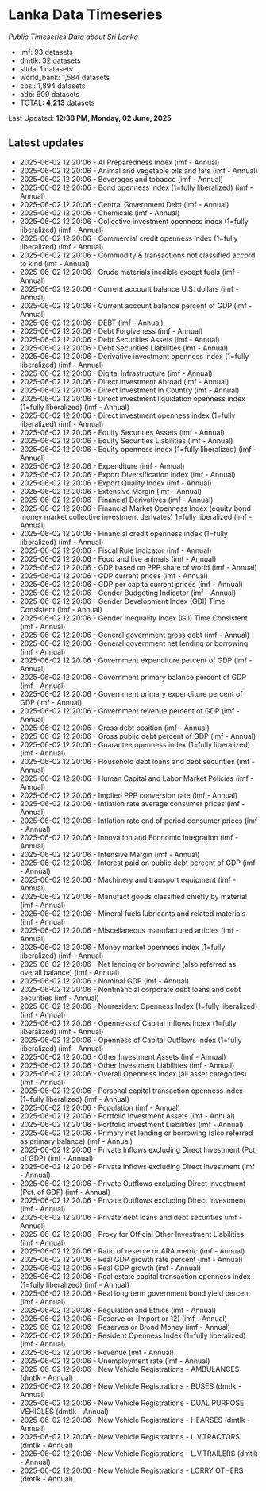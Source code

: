# Lanka Data Timeseries
*Public Timeseries Data about Sri Lanka*

* imf: 93 datasets
* dmtlk: 32 datasets
* sltda: 1 datasets
* world_bank: 1,584 datasets
* cbsl: 1,894 datasets
* adb: 609 datasets
* TOTAL: **4,213** datasets

Last Updated: **12:38 PM, Monday, 02 June, 2025**

## Latest updates

* 2025-06-02 12:20:06 - AI Preparedness Index (imf - Annual)
* 2025-06-02 12:20:06 - Animal and vegetable oils and fats (imf - Annual)
* 2025-06-02 12:20:06 - Beverages and tobacco (imf - Annual)
* 2025-06-02 12:20:06 - Bond openness index (1=fully liberalized) (imf - Annual)
* 2025-06-02 12:20:06 - Central Government Debt (imf - Annual)
* 2025-06-02 12:20:06 - Chemicals (imf - Annual)
* 2025-06-02 12:20:06 - Collective investment openness index (1=fully liberalized) (imf - Annual)
* 2025-06-02 12:20:06 - Commercial credit openness index (1=fully liberalized) (imf - Annual)
* 2025-06-02 12:20:06 - Commodity & transactions not classified accord to kind (imf - Annual)
* 2025-06-02 12:20:06 - Crude materials inedible except fuels (imf - Annual)
* 2025-06-02 12:20:06 - Current account balance U.S. dollars (imf - Annual)
* 2025-06-02 12:20:06 - Current account balance percent of GDP (imf - Annual)
* 2025-06-02 12:20:06 - DEBT (imf - Annual)
* 2025-06-02 12:20:06 - Debt Forgiveness (imf - Annual)
* 2025-06-02 12:20:06 - Debt Securities Assets (imf - Annual)
* 2025-06-02 12:20:06 - Debt Securities Liabilities (imf - Annual)
* 2025-06-02 12:20:06 - Derivative investment openness index (1=fully liberalized) (imf - Annual)
* 2025-06-02 12:20:06 - Digital Infrastructure (imf - Annual)
* 2025-06-02 12:20:06 - Direct Investment Abroad (imf - Annual)
* 2025-06-02 12:20:06 - Direct Investment In Country (imf - Annual)
* 2025-06-02 12:20:06 - Direct investment liquidation openness index (1=fully liberalized) (imf - Annual)
* 2025-06-02 12:20:06 - Direct investment openness index (1=fully liberalized) (imf - Annual)
* 2025-06-02 12:20:06 - Equity Securities Assets (imf - Annual)
* 2025-06-02 12:20:06 - Equity Securities Liabilities (imf - Annual)
* 2025-06-02 12:20:06 - Equity openness index (1=fully liberalized) (imf - Annual)
* 2025-06-02 12:20:06 - Expenditure (imf - Annual)
* 2025-06-02 12:20:06 - Export Diversification Index (imf - Annual)
* 2025-06-02 12:20:06 - Export Quality Index (imf - Annual)
* 2025-06-02 12:20:06 - Extensive Margin (imf - Annual)
* 2025-06-02 12:20:06 - Financial Derivatives (imf - Annual)
* 2025-06-02 12:20:06 - Financial Market Openness Index (equity bond money market collective investment derivates) 1=fully liberalized (imf - Annual)
* 2025-06-02 12:20:06 - Financial credit openness index (1=fully liberalized) (imf - Annual)
* 2025-06-02 12:20:06 - Fiscal Rule Indicator (imf - Annual)
* 2025-06-02 12:20:06 - Food and live animals (imf - Annual)
* 2025-06-02 12:20:06 - GDP based on PPP share of world (imf - Annual)
* 2025-06-02 12:20:06 - GDP current prices (imf - Annual)
* 2025-06-02 12:20:06 - GDP per capita current prices (imf - Annual)
* 2025-06-02 12:20:06 - Gender Budgeting Indicator (imf - Annual)
* 2025-06-02 12:20:06 - Gender Development Index (GDI) Time Consistent (imf - Annual)
* 2025-06-02 12:20:06 - Gender Inequality Index (GII) Time Consistent (imf - Annual)
* 2025-06-02 12:20:06 - General government gross debt (imf - Annual)
* 2025-06-02 12:20:06 - General government net lending or borrowing (imf - Annual)
* 2025-06-02 12:20:06 - Government expenditure percent of GDP (imf - Annual)
* 2025-06-02 12:20:06 - Government primary balance percent of GDP (imf - Annual)
* 2025-06-02 12:20:06 - Government primary expenditure percent of GDP (imf - Annual)
* 2025-06-02 12:20:06 - Government revenue percent of GDP (imf - Annual)
* 2025-06-02 12:20:06 - Gross debt position (imf - Annual)
* 2025-06-02 12:20:06 - Gross public debt percent of GDP (imf - Annual)
* 2025-06-02 12:20:06 - Guarantee openness index (1=fully liberalized) (imf - Annual)
* 2025-06-02 12:20:06 - Household debt loans and debt securities (imf - Annual)
* 2025-06-02 12:20:06 - Human Capital and Labor Market Policies (imf - Annual)
* 2025-06-02 12:20:06 - Implied PPP conversion rate (imf - Annual)
* 2025-06-02 12:20:06 - Inflation rate average consumer prices (imf - Annual)
* 2025-06-02 12:20:06 - Inflation rate end of period consumer prices (imf - Annual)
* 2025-06-02 12:20:06 - Innovation and Economic Integration (imf - Annual)
* 2025-06-02 12:20:06 - Intensive Margin (imf - Annual)
* 2025-06-02 12:20:06 - Interest paid on public debt percent of GDP (imf - Annual)
* 2025-06-02 12:20:06 - Machinery and transport equipment (imf - Annual)
* 2025-06-02 12:20:06 - Manufact goods classified chiefly by material (imf - Annual)
* 2025-06-02 12:20:06 - Mineral fuels lubricants and related materials (imf - Annual)
* 2025-06-02 12:20:06 - Miscellaneous manufactured articles (imf - Annual)
* 2025-06-02 12:20:06 - Money market openness index (1=fully liberalized) (imf - Annual)
* 2025-06-02 12:20:06 - Net lending or borrowing (also referred as overall balance) (imf - Annual)
* 2025-06-02 12:20:06 - Nominal GDP (imf - Annual)
* 2025-06-02 12:20:06 - Nonfinancial corporate debt loans and debt securities (imf - Annual)
* 2025-06-02 12:20:06 - Nonresident Openness Index (1=fully liberalized) (imf - Annual)
* 2025-06-02 12:20:06 - Openness of Capital Inflows Index (1=fully liberalized) (imf - Annual)
* 2025-06-02 12:20:06 - Openness of Capital Outflows Index (1=fully liberalized) (imf - Annual)
* 2025-06-02 12:20:06 - Other Investment Assets (imf - Annual)
* 2025-06-02 12:20:06 - Other Investment Liabilities (imf - Annual)
* 2025-06-02 12:20:06 - Overall Openness Index (all asset categories) (imf - Annual)
* 2025-06-02 12:20:06 - Personal capital transaction openness index (1=fully liberalized) (imf - Annual)
* 2025-06-02 12:20:06 - Population (imf - Annual)
* 2025-06-02 12:20:06 - Portfolio Investment Assets (imf - Annual)
* 2025-06-02 12:20:06 - Portfolio Investment Liabilities (imf - Annual)
* 2025-06-02 12:20:06 - Primary net lending or borrowing (also referred as primary balance) (imf - Annual)
* 2025-06-02 12:20:06 - Private Inflows excluding Direct Investment (Pct. of GDP) (imf - Annual)
* 2025-06-02 12:20:06 - Private Inflows excluding Direct Investment (imf - Annual)
* 2025-06-02 12:20:06 - Private Outflows excluding Direct Investment (Pct. of GDP) (imf - Annual)
* 2025-06-02 12:20:06 - Private Outflows excluding Direct Investment (imf - Annual)
* 2025-06-02 12:20:06 - Private debt loans and debt securities (imf - Annual)
* 2025-06-02 12:20:06 - Proxy for Official Other Investment Liabilities (imf - Annual)
* 2025-06-02 12:20:06 - Ratio of reserve or ARA metric (imf - Annual)
* 2025-06-02 12:20:06 - Real GDP growth rate percent (imf - Annual)
* 2025-06-02 12:20:06 - Real GDP growth (imf - Annual)
* 2025-06-02 12:20:06 - Real estate capital transaction openness index (1=fully liberalized) (imf - Annual)
* 2025-06-02 12:20:06 - Real long term government bond yield percent (imf - Annual)
* 2025-06-02 12:20:06 - Regulation and Ethics (imf - Annual)
* 2025-06-02 12:20:06 - Reserve or (Import or 12) (imf - Annual)
* 2025-06-02 12:20:06 - Reserves or Broad Money (imf - Annual)
* 2025-06-02 12:20:06 - Resident Openness Index (1=fully liberalized) (imf - Annual)
* 2025-06-02 12:20:06 - Revenue (imf - Annual)
* 2025-06-02 12:20:06 - Unemployment rate (imf - Annual)
* 2025-06-02 12:20:06 - New Vehicle Registrations - AMBULANCES (dmtlk - Annual)
* 2025-06-02 12:20:06 - New Vehicle Registrations - BUSES (dmtlk - Annual)
* 2025-06-02 12:20:06 - New Vehicle Registrations - DUAL PURPOSE VEHICLES (dmtlk - Annual)
* 2025-06-02 12:20:06 - New Vehicle Registrations - HEARSES (dmtlk - Annual)
* 2025-06-02 12:20:06 - New Vehicle Registrations - L.V.TRACTORS (dmtlk - Annual)
* 2025-06-02 12:20:06 - New Vehicle Registrations - L.V.TRAILERS (dmtlk - Annual)
* 2025-06-02 12:20:06 - New Vehicle Registrations - LORRY OTHERS (dmtlk - Annual)